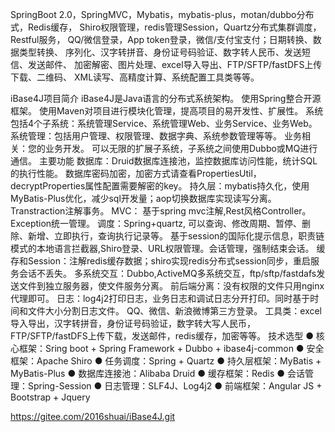 SpringBoot 2.0，SpringMVC，Mybatis，mybatis-plus，motan/dubbo分布式，Redis缓存，
Shiro权限管理，redis管理Session，Quartz分布式集群调度，Restful服务，
QQ/微信登录，App token登录，微信/支付宝支付；日期转换、数据类型转换、
序列化、汉字转拼音、身份证号码验证、数字转人民币、发送短信、发送邮件、
加密解密、图片处理、excel导入导出、FTP/SFTP/fastDFS上传下载、二维码、
XML读写、高精度计算、系统配置工具类等等。


iBase4J项目简介
iBase4J是Java语言的分布式系统架构。 使用Spring整合开源框架。
使用Maven对项目进行模块化管理，提高项目的易开发性、扩展性。
系统包括4个子系统：系统管理Service、系统管理Web、业务Service、业务Web。
系统管理：包括用户管理、权限管理、数据字典、系统参数管理等等。
业务相关：您的业务开发。
可以无限的扩展子系统，子系统之间使用Dubbo或MQ进行通信。
主要功能
数据库：Druid数据库连接池，监控数据库访问性能，统计SQL的执行性能。 数据库密码加密，加密方式请查看PropertiesUtil，
decryptProperties属性配置需要解密的key。
持久层：mybatis持久化，使用MyBatis-Plus优化，减少sql开发量；aop切换数据库实现读写分离。Transtraction注解事务。
MVC： 基于spring mvc注解,Rest风格Controller。Exception统一管理。
调度：Spring+quartz, 可以查询、修改周期、暂停、删除、新增、立即执行，查询执行记录等。
基于session的国际化提示信息，职责链模式的本地语言拦截器,Shiro登录、URL权限管理。会话管理，强制结束会话。
缓存和Session：注解redis缓存数据；shiro实现redis分布式session同步，重启服务会话不丢失。
多系统交互：Dubbo,ActiveMQ多系统交互，ftp/sftp/fastdafs发送文件到独立服务器，使文件服务分离。
前后端分离：没有权限的文件只用nginx代理即可。
日志：log4j2打印日志，业务日志和调试日志分开打印。同时基于时间和文件大小分割日志文件。
QQ、微信、新浪微博第三方登录。
工具类：excel导入导出，汉字转拼音，身份证号码验证，数字转大写人民币，FTP/SFTP/fastDFS上传下载，发送邮件，redis缓存，加密等等。
技术选型
● 核心框架：Sring boot + Spring Framework + Dubbo + ibase4j-common
● 安全框架：Apache Shiro
● 任务调度：Spring + Quartz
● 持久层框架：MyBatis + MyBatis-Plus
● 数据库连接池：Alibaba Druid
● 缓存框架：Redis
● 会话管理：Spring-Session
● 日志管理：SLF4J、Log4j2
● 前端框架：Angular JS + Bootstrap + Jquery


https://gitee.com/2016shuai/iBase4J.git